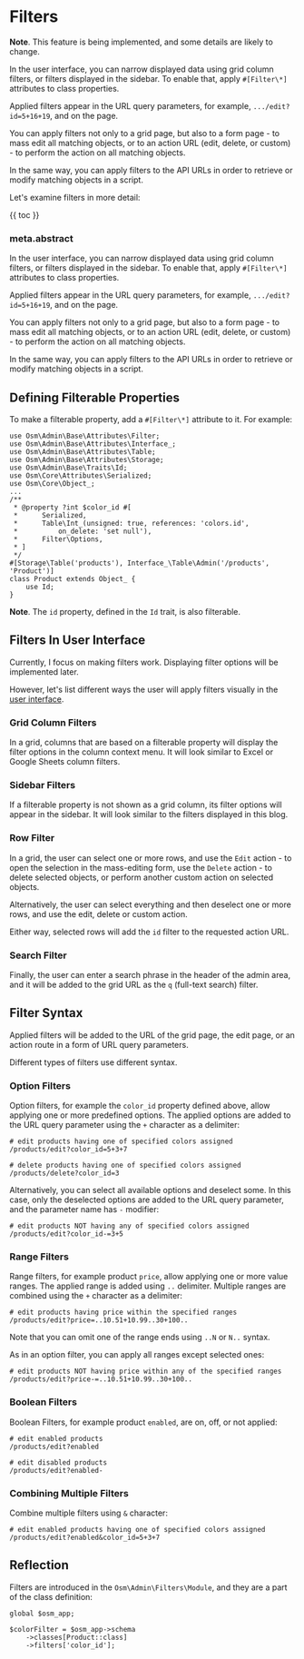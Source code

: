 # Filters

**Note**. This feature is being implemented, and some details are likely to change.

In the user interface, you can narrow displayed data using grid column filters, or filters displayed in the sidebar. To enable that, apply `#[Filter\*]` attributes to class properties. 

Applied filters appear in the URL query parameters, for example, `.../edit?id=5+16+19`, and on the page. 

You can apply filters not only to a grid page, but also to a form page - to mass edit all matching objects, or to an action URL (edit, delete, or custom) - to perform the action on all matching objects.

In the same way, you can apply filters to the API URLs in order to retrieve or modify matching objects in a script.

Let's examine filters in more detail:

{{ toc }}

### meta.abstract

In the user interface, you can narrow displayed data using grid column filters, or filters displayed in the sidebar. To enable that, apply `#[Filter\*]` attributes to class properties.

Applied filters appear in the URL query parameters, for example, `.../edit?id=5+16+19`, and on the page.

You can apply filters not only to a grid page, but also to a form page - to mass edit all matching objects, or to an action URL (edit, delete, or custom) - to perform the action on all matching objects.

In the same way, you can apply filters to the API URLs in order to retrieve or modify matching objects in a script.

## Defining Filterable Properties

To make a filterable property, add a `#[Filter\*]` attribute to it. For example:

    use Osm\Admin\Base\Attributes\Filter;
    use Osm\Admin\Base\Attributes\Interface_;
    use Osm\Admin\Base\Attributes\Table;
    use Osm\Admin\Base\Attributes\Storage;
    use Osm\Admin\Base\Traits\Id;
    use Osm\Core\Attributes\Serialized;
    use Osm\Core\Object_;
    ...    
    /**
     * @property ?int $color_id #[
     *      Serialized,
     *      Table\Int_(unsigned: true, references: 'colors.id', 
     *          on_delete: 'set null'),
     *      Filter\Options,
     * ]
     */
    #[Storage\Table('products'), Interface_\Table\Admin('/products', 'Product')]
    class Product extends Object_ {
        use Id;
    }

**Note**. The `id` property, defined in the `Id` trait, is also filterable. 

## Filters In User Interface

Currently, I focus on making filters work. Displaying filter options will be implemented later. 

However, let's list different ways the user will apply filters visually in the [user interface](../../21/12/07-data-user-interface-for-managing-scopes.md).

### Grid Column Filters

In a grid, columns that are based on a filterable property will display the filter options in the column context menu. It will look similar to Excel or Google Sheets column filters.

### Sidebar Filters

If a filterable property is not shown as a grid column, its filter options will appear in the sidebar. It will look similar to the filters displayed in this blog.

### Row Filter

In a grid, the user can select one or more rows, and use the `Edit` action - to open the selection in the mass-editing form, use the `Delete` action - to delete selected objects, or perform another custom action on selected objects.      

Alternatively, the user can select everything and then deselect one or more rows, and use the edit, delete or custom action.

Either way, selected rows will add the `id` filter to the requested action URL.

### Search Filter

Finally, the user can enter a search phrase in the header of the admin area, and it will be added to the grid URL as the `q` (full-text search) filter.

## Filter Syntax

Applied filters will be added to the URL of the grid page, the edit page, or an action route in a form of URL query parameters.

Different types of filters use different syntax. 

### Option Filters  

Option filters, for example the `color_id` property defined above, allow applying one or more predefined options. The applied options are added to the URL query parameter using the `+` character as a delimiter:

    # edit products having one of specified colors assigned
    /products/edit?color_id=5+3+7

    # delete products having one of specified colors assigned
    /products/delete?color_id=3
    
Alternatively, you can select all available options and deselect some. In this case, only the deselected options are added to the URL query parameter, and the parameter name has `-` modifier:

    # edit products NOT having any of specified colors assigned
    /products/edit?color_id-=3+5
    
### Range Filters

Range filters, for example product `price`, allow applying one or more value ranges. The applied range is added using `..` delimiter. Multiple ranges are combined using the `+` character as a delimiter: 

    # edit products having price within the specified ranges
    /products/edit?price=..10.51+10.99..30+100..

Note that you can omit one of the range ends using `..N` or `N..` syntax.
 
As in an option filter, you can apply all ranges except selected ones: 

    # edit products NOT having price within any of the specified ranges
    /products/edit?price-=..10.51+10.99..30+100..

### Boolean Filters

Boolean Filters, for example product `enabled`, are on, off, or not applied:

    # edit enabled products
    /products/edit?enabled
 
    # edit disabled products
    /products/edit?enabled-

### Combining Multiple Filters

Combine multiple filters using `&` character:

    # edit enabled products having one of specified colors assigned
    /products/edit?enabled&color_id=5+3+7

## Reflection

Filters are introduced in the `Osm\Admin\Filters\Module`, and they are a part of the class definition:

    global $osm_app;
    
    $colorFilter = $osm_app->schema
        ->classes[Product::class]
        ->filters['color_id'];
     